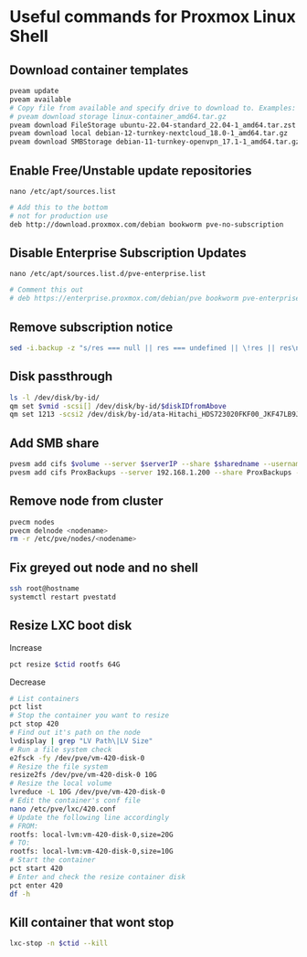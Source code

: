 # Useful commands for Proxmox Linux Shell

## Download container templates
```sh
pveam update
pveam available
# Copy file from available and specify drive to download to. Examples:
# pveam download storage linux-container_amd64.tar.gz
pveam download FileStorage ubuntu-22.04-standard_22.04-1_amd64.tar.zst
pveam download local debian-12-turnkey-nextcloud_18.0-1_amd64.tar.gz
pveam download SMBStorage debian-11-turnkey-openvpn_17.1-1_amd64.tar.gz
```
## Enable Free/Unstable update repositories
```nano /etc/apt/sources.list```
```sh
# Add this to the bottom
# not for production use 
deb http://download.proxmox.com/debian bookworm pve-no-subscription
```
## Disable Enterprise Subscription Updates
```nano /etc/apt/sources.list.d/pve-enterprise.list```
```sh
# Comment this out
# deb https://enterprise.proxmox.com/debian/pve bookworm pve-enterprise
```
## Remove subscription notice
```sh
sed -i.backup -z "s/res === null || res === undefined || \!res || res\n\t\t\t.data.status.toLowerCase() \!== 'active'/false/g" /usr/share/javascript/proxmox-widget-toolkit/proxmoxlib.js && systemctl restart pveproxy.service
```

## Disk passthrough
```sh
ls -l /dev/disk/by-id/
qm set $vmid -scsi[] /dev/disk/by-id/$diskIDfromAbove
qm set 1213 -scsi2 /dev/disk/by-id/ata-Hitachi_HDS723020FKF00_JKF47LB9J0U34G
```

## Add SMB share
```sh
pvesm add cifs $volume --server $serverIP --share $sharedname --username $username --password
pvesm add cifs ProxBackups --server 192.168.1.200 --share ProxBackups --username Administrator --password
```

## Remove node from cluster
```sh
pvecm nodes
pvecm delnode <nodename>
rm -r /etc/pve/nodes/<nodename>
```
## Fix greyed out node and no shell
```sh
ssh root@hostname
systemctl restart pvestatd
```
## Resize LXC boot disk
Increase
```sh
pct resize $ctid rootfs 64G
```

Decrease
```sh
# List containers
pct list
# Stop the container you want to resize
pct stop 420
# Find out it's path on the node
lvdisplay | grep "LV Path\|LV Size"
# Run a file system check
e2fsck -fy /dev/pve/vm-420-disk-0
# Resize the file system
resize2fs /dev/pve/vm-420-disk-0 10G
# Resize the local volume
lvreduce -L 10G /dev/pve/vm-420-disk-0
# Edit the container's conf file
nano /etc/pve/lxc/420.conf
# Update the following line accordingly
# FROM:
rootfs: local-lvm:vm-420-disk-0,size=20G
# TO:
rootfs: local-lvm:vm-420-disk-0,size=10G
# Start the container
pct start 420
# Enter and check the resize container disk
pct enter 420
df -h
```
## Kill container that wont stop
```sh
lxc-stop -n $ctid --kill
```

